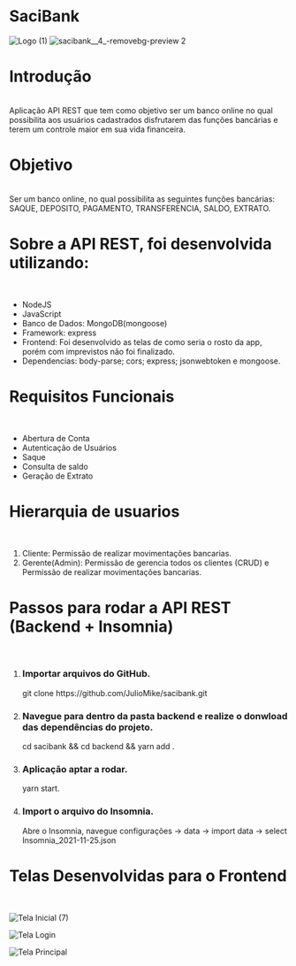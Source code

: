 # SaciBank

![Logo (1)](https://user-images.githubusercontent.com/42989794/143376853-21972cb6-028b-4f6a-b28b-8f1f0448ccde.png)
![sacibank__4_-removebg-preview 2](https://user-images.githubusercontent.com/42989794/143376765-fe05ae3b-63e0-4a6b-aa4a-015b7b5b3880.png)
<br>

<h1>Introdução</h1>
<br>
Aplicação API REST que tem como objetivo ser um banco online no qual possibilita aos usuários cadastrados disfrutarem das funções bancárias e 
terem um controle maior em sua vida financeira.

<h1> Objetivo </h1>
<br>
Ser um banco online, no qual possibilita as seguintes funções bancárias: SAQUE, DEPOSITO, PAGAMENTO, TRANSFERENCIA, SALDO, EXTRATO.


<h1> Sobre a API REST, foi desenvolvida utilizando: </h1>
<br>
 <ul>
    <li>NodeJS</li>
    <li>JavaScript</li>
    <li>Banco de Dados: MongoDB(mongoose)</li>
    <li>Framework: express</li>
    <li>Frontend: Foi desenvolvido as telas de como seria o rosto da app, porém com imprevistos não foi finalizado.</li>
    <li>Dependencias: body-parse; cors; express; jsonwebtoken e mongoose. </li>
 </ul>


<h1>Requisitos Funcionais</h1>
<br>
<ul>
    <li>Abertura de Conta</li>
    <li>Autenticação de Usuários</li>
    <li>Saque</li>
    <li>Consulta de saldo</li>
    <li>Geração de Extrato</li>
 </ul>
<h1> Hierarquia de usuarios</h1>
<br>
<ol>
 <li> Cliente: Permissão de realizar movimentações bancarias.</li>
 <li> Gerente(Admin): Permissão de gerencia todos os clientes (CRUD) e Permissão de realizar movimentações bancarias.</li>
</ol>

<h1>Passos para rodar a API REST (Backend + Insomnia)</h1>
<br>
<ol>
 <li>
  <h3> Importar arquivos do GitHub. </h3>
  <p>git clone https://github.com/JulioMike/sacibank.git</p>
 </li>
<li>
  <h3> Navegue para dentro da pasta backend e realize o donwload das dependências do projeto. </h3>
  <p> cd sacibank && cd backend && yarn add . </p>
 </li>
<li>
  <h3> Aplicação aptar a rodar. </h3>
  <p> yarn start. </p>
 </li>
<li>
  <h3> Import o arquivo do Insomnia. </h3>
  <p> Abre o Insomnia, navegue configurações -> data -> import data -> select Insomnia_2021-11-25.json  </p>
 </li>
</ol>

<h1>Telas Desenvolvidas para o Frontend</h1>
<br>

![Tela Inicial (7)](https://user-images.githubusercontent.com/42989794/143377538-3e45ea09-bbfa-4f5d-b1e6-aec4bd00ae11.png)

![Tela Login](https://user-images.githubusercontent.com/42989794/143377644-5feba22b-39bd-4b26-84e3-22471eacfc87.png)

![Tela Principal](https://user-images.githubusercontent.com/42989794/143377817-38429784-f57b-40b0-8410-e3e0a5e86f37.png)




